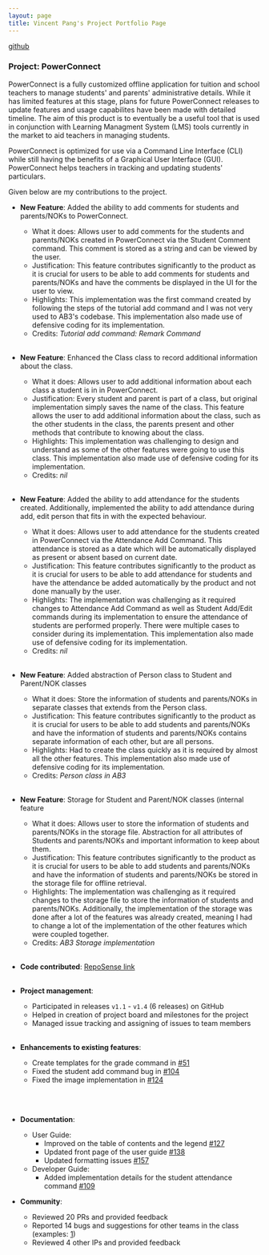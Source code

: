 ```yaml
---
layout: page
title: Vincent Pang's Project Portfolio Page
---
```


[github](https://github.com/securespider)
### Project: PowerConnect

PowerConnect is a fully customized offline application for tuition and school teachers to manage students' and parents' administrative details. While it has limited features at this stage, plans for future PowerConnect releases to update features and usage capabilites have been made with detailed timeline.
The aim of this product is to eventually be a useful tool that is used in conjunction with Learning Managment System (LMS) tools currently in the market to aid teachers in managing students. <br>

PowerConnect is optimized for use via a Command Line Interface (CLI) while still having the benefits of a Graphical User Interface (GUI). PowerConnect helps teachers in tracking and updating students' particulars.

Given below are my contributions to the project.


* **New Feature**: Added the ability to add comments for students and parents/NOKs to PowerConnect.
  * What it does: Allows user to add comments for the students and parents/NOKs created in PowerConnect via the Student Comment command. This comment is stored as a string and can be viewed by the user.
  * Justification: This feature contributes significantly to the product as it is crucial for users to be able to add comments for students and parents/NOKs and have the comments be displayed in the UI for the user to view.
  * Highlights: This implementation was the first command created by following the steps of the tutorial add command and I was not very used to AB3's codebase. This implementation also made use of defensive coding for its implementation.
  * Credits: *Tutorial add command: Remark Command*
<br><br>

* **New Feature**: Enhanced the Class class to record additional information about the class.
  * What it does: Allows user to add additional information about each class a student is in in PowerConnect.
  * Justification: Every student and parent is part of a class, but original implementation simply saves the name of the class. This feature allows the user to add additional information about the class, such as the other students in the class, the parents present and other methods that contribute to knowing about the class.
  * Highlights: This implementation was challenging to design and understand as some of the other features were going to use this class. This implementation also made use of defensive coding for its implementation.
  * Credits: *nil*
<br><br>

* **New Feature**: Added the ability to add attendance for the students created. Additionally, implemented the ability to add attendance during add, edit person that fits in with the expected behaviour.
  * What it does: Allows user to add attendance for the students created in PowerConnect via the Attendance Add Command. This attendance is stored as a date which will be automatically displayed as present or absent based on current date.
  * Justification: This feature contributes significantly to the product as it is crucial for users to be able to add attendance for students and have the attendance be added automatically by the product and not done manually by the user.
  * Highlights: The implementation was challenging as it required changes to Attendance Add Command as well as Student Add/Edit commands during its implementation to ensure the attendance of students are performed properly. There were multiple cases to consider during its implementation. This implementation also made use of defensive coding for its implementation.
  * Credits: *nil*
<br><br>

* **New Feature**: Added abstraction of Person class to Student and Parent/NOK classes
  * What it does: Store the information of students and parents/NOKs in separate classes that extends from the Person class.
  * Justification: This feature contributes significantly to the product as it is crucial for users to be able to add students and parents/NOKs and have the information of students and parents/NOKs contains separate information of each other, but are all persons.
  * Highlights: Had to create the class quickly as it is required by almost all the other features. This implementation also made use of defensive coding for its implementation.
  * Credits: *Person class in AB3*
    <br><br>

* **New Feature**: Storage for Student and Parent/NOK classes (internal feature
  * What it does: Allows user to store the information of students and parents/NOKs in the storage file. Abstraction for all attributes of Students and parents/NOKs and important information to keep about them.
  * Justification: This feature contributes significantly to the product as it is crucial for users to be able to add students and parents/NOKs and have the information of students and parents/NOKs be stored in the storage file for offline retrieval.
  * Highlights: The implementation was challenging as it required changes to the storage file to store the information of students and parents/NOKs. Additionally, the implementation of the storage was done after a lot of the features was already created, meaning I had to change a lot of the implementation of the other features which were coupled together.
  * Credits: *AB3 Storage implementation*
  <br><br>

* **Code contributed**: [RepoSense link](https://nus-cs2103-ay2223s2.github.io/tp-dashboard/?search=securespider&sort=groupTitle&sortWithin=title&timeframe=commit&mergegroup=&groupSelect=groupByRepos&breakdown=true&checkedFileTypes=docs~functional-code~test-code~other&since=2023-02-17) <br><br>

* **Project management**:
  * Participated in releases `v1.1` - `v1.4` (6 releases) on GitHub
  * Helped in creation of project board and milestones for the project
  * Managed issue tracking and assigning of issues to team members <br><br>

* **Enhancements to existing features**:
  * Create templates for the grade command in [\#51](https://github.com/AY2223S2-CS2103T-T09-1/tp/pull/51)
  * Fixed the student add command bug in [\#104](https://github.com/AY2223S2-CS2103T-T09-1/tp/pull/104)
  * Fixed the image implementation in [\#124](https://github.com/AY2223S2-CS2103T-T09-1/tp/pull/124)

<br><br>

* **Documentation**:
    * User Guide:
        * Improved on the table of contents and the legend [\#127](https://github.com/AY2223S2-CS2103T-T09-1/tp/pull/127)
        * Updated front page of the user guide [\#138](https://github.com/AY2223S2-CS2103T-T09-1/tp/pull/138)
        * Updated formatting issues [\#157](https://github.com/AY2223S2-CS2103T-T09-1/tp/pull/157)
    * Developer Guide:
        * Added implementation details for the student attendance command [\#109](https://github.com/AY2223S2-CS2103T-T09-1/tp/pull/109)

* **Community**:
    * Reviewed 20 PRs and provided feedback
    * Reported 14 bugs and suggestions for other teams in the class (examples: [1](https://github.com/AY2223S2-CS2103T-W09-1/tp/issues?q=is%3Aissue+securespider))
    * Reviewed 4 other IPs and provided feedback



